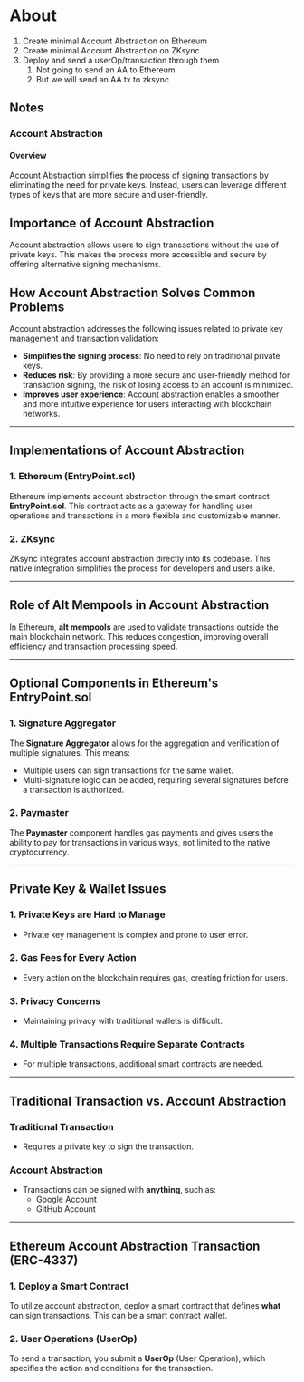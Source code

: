 # About

1. Create minimal Account Abstraction on Ethereum
2. Create minimal Account Abstraction on ZKsync
3. Deploy and send a userOp/transaction through them
    1. Not going to send an AA to Ethereum
    2. But we will send an AA tx to zksync

## Notes 

### Account Abstraction

#### Overview

Account Abstraction simplifies the process of signing transactions by eliminating the need for private keys. Instead, users can leverage different types of keys that are more secure and user-friendly.

## Importance of Account Abstraction

Account abstraction allows users to sign transactions without the use of private keys. This makes the process more accessible and secure by offering alternative signing mechanisms.

## How Account Abstraction Solves Common Problems

Account abstraction addresses the following issues related to private key management and transaction validation:
- **Simplifies the signing process**: No need to rely on traditional private keys.
- **Reduces risk**: By providing a more secure and user-friendly method for transaction signing, the risk of losing access to an account is minimized.
- **Improves user experience**: Account abstraction enables a smoother and more intuitive experience for users interacting with blockchain networks.

---

## Implementations of Account Abstraction

### 1. Ethereum (EntryPoint.sol)

Ethereum implements account abstraction through the smart contract **EntryPoint.sol**. This contract acts as a gateway for handling user operations and transactions in a more flexible and customizable manner.

### 2. ZKsync

ZKsync integrates account abstraction directly into its codebase. This native integration simplifies the process for developers and users alike.

---

## Role of Alt Mempools in Account Abstraction

In Ethereum, **alt mempools** are used to validate transactions outside the main blockchain network. This reduces congestion, improving overall efficiency and transaction processing speed.

---

## Optional Components in Ethereum's EntryPoint.sol

### 1. Signature Aggregator
The **Signature Aggregator** allows for the aggregation and verification of multiple signatures. This means:
- Multiple users can sign transactions for the same wallet.
- Multi-signature logic can be added, requiring several signatures before a transaction is authorized.

### 2. Paymaster
The **Paymaster** component handles gas payments and gives users the ability to pay for transactions in various ways, not limited to the native cryptocurrency.

---

## Private Key & Wallet Issues

### 1. Private Keys are Hard to Manage
- Private key management is complex and prone to user error.

### 2. Gas Fees for Every Action
- Every action on the blockchain requires gas, creating friction for users.

### 3. Privacy Concerns
- Maintaining privacy with traditional wallets is difficult.

### 4. Multiple Transactions Require Separate Contracts
- For multiple transactions, additional smart contracts are needed.

---

## Traditional Transaction vs. Account Abstraction

### Traditional Transaction
- Requires a private key to sign the transaction.

### Account Abstraction
- Transactions can be signed with **anything**, such as:
  - Google Account
  - GitHub Account

---

## Ethereum Account Abstraction Transaction (ERC-4337)

### 1. Deploy a Smart Contract
To utilize account abstraction, deploy a smart contract that defines **what** can sign transactions. This can be a smart contract wallet.

### 2. User Operations (UserOp)
To send a transaction, you submit a **UserOp** (User Operation), which specifies the action and conditions for the transaction.
